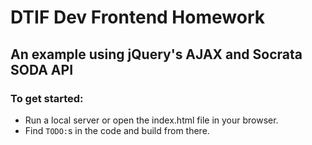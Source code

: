 # DTIF Dev Frontend Homework
## An example using jQuery's AJAX and Socrata SODA API

### To get started:

- Run a local server or open the index.html file in your browser.
- Find `TODO:`s in the code and build from there.
